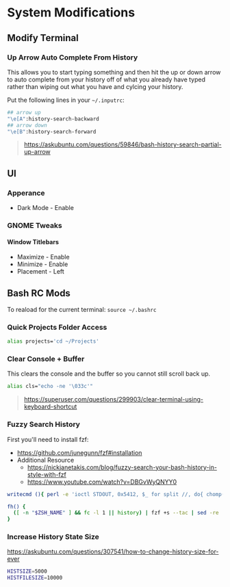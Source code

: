 
# System Modifications

## Modify Terminal

### Up Arrow Auto Complete From History

This allows you to start typing something and then hit the up or down arrow to auto complete from your history off of what you already have typed rather than wiping out what you have and cylcing your history.

Put the following lines in your `~/.inputrc`:

```bash
## arrow up
"\e[A":history-search-backward
## arrow down
"\e[B":history-search-forward
```

> https://askubuntu.com/questions/59846/bash-history-search-partial-up-arrow

## UI

### Apperance

- Dark Mode - Enable

### GNOME Tweaks

#### Window Titlebars

- Maximize - Enable
- Minimize - Enable
- Placement - Left

## Bash RC Mods

To reaload for the current terminal: `source ~/.bashrc`

### Quick Projects Folder Access

```bash
alias projects='cd ~/Projects'
```

### Clear Console + Buffer

This clears the console and the buffer so you cannot still scroll back up.

```bash
alias cls="echo -ne '\033c'"
```

> <https://superuser.com/questions/299903/clear-terminal-using-keyboard-shortcut>

### Fuzzy Search History

First you'll need to install fzf:

- <https://github.com/junegunn/fzf#installation>
- Additional Resource
  - <https://nickjanetakis.com/blog/fuzzy-search-your-bash-history-in-style-with-fzf>
  - <https://www.youtube.com/watch?v=DBGvWyQNYY0>

```bash
writecmd (){ perl -e 'ioctl STDOUT, 0x5412, $_ for split //, do{ chomp($_ = <>); $_ }' ; }

fh() {
  ([ -n "$ZSH_NAME" ] && fc -l 1 || history) | fzf +s --tac | sed -re 's/^\s*[0-9]+\s*//' | writecmd
}
```

### Increase History State Size

<https://askubuntu.com/questions/307541/how-to-change-history-size-for-ever>

```bash
HISTSIZE=5000
HISTFILESIZE=10000
```
